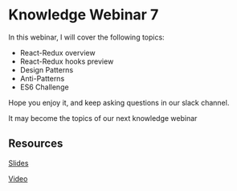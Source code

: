 # Knowledge Webinar 7

In this webinar, I will cover the following topics:

-   React-Redux overview
-   React-Redux hooks preview
-   Design Patterns
-   Anti-Patterns
-   ES6 Challenge

Hope you enjoy it, and keep asking questions in our slack channel.

It may become the topics of our next knowledge webinar

## Resources

[Slides](https://tianyuanc.github.io/knowledge-652-7/#0)

[Video](https://tianyuanc.github.io/knowledge-652-7/#10)
